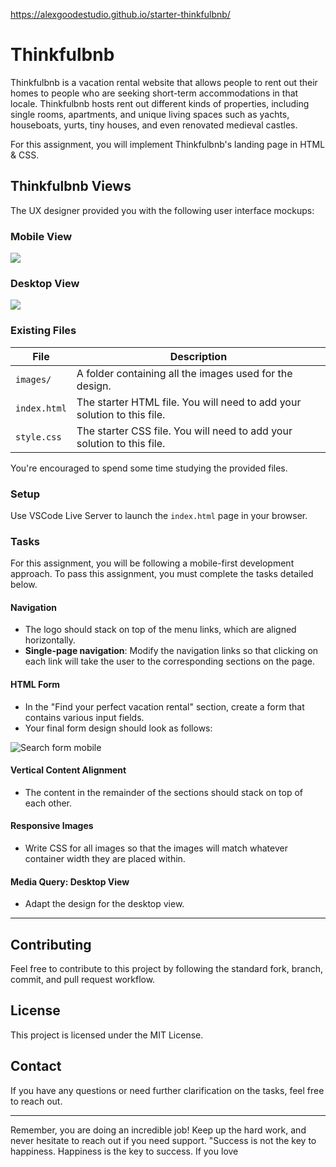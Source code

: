 
https://alexgoodestudio.github.io/starter-thinkfulbnb/

# Thinkfulbnb

Thinkfulbnb is a vacation rental website that allows people to rent out their homes to people who are seeking short-term accommodations in that locale. Thinkfulbnb hosts rent out different kinds of properties, including single rooms, apartments, and unique living spaces such as yachts, houseboats, yurts, tiny houses, and even renovated medieval castles.

For this assignment, you will implement Thinkfulbnb's landing page in HTML & CSS.

## Thinkfulbnb Views

The UX designer provided you with the following user interface mockups:

### Mobile View

![](images/Thinkfulbnb-mobile.png)

### Desktop View

![](images/Thinkfulbnb-desktop.png)

### Existing Files

| File         | Description                                                             |
| ------------ | ----------------------------------------------------------------------- |
| `images/`    | A folder containing all the images used for the design.                 |
| `index.html` | The starter HTML file. You will need to add your solution to this file. |
| `style.css`  | The starter CSS file. You will need to add your solution to this file.  |

You're encouraged to spend some time studying the provided files.

### Setup

Use VSCode Live Server to launch the `index.html` page in your browser.

### Tasks

For this assignment, you will be following a mobile-first development approach. To pass this assignment, you must complete the tasks detailed below.

#### Navigation

- The logo should stack on top of the menu links, which are aligned horizontally.
- **Single-page navigation**: Modify the navigation links so that clicking on each link will take the user to the corresponding sections on the page.

#### HTML Form

- In the "Find your perfect vacation rental" section, create a form that contains various input fields.
- Your final form design should look as follows:

![Search form mobile](./images/search-form-mobile.png)

#### Vertical Content Alignment

- The content in the remainder of the sections should stack on top of each other.

#### Responsive Images

- Write CSS for all images so that the images will match whatever container width they are placed within.

#### Media Query: Desktop View

- Adapt the design for the desktop view.

---

## Contributing

Feel free to contribute to this project by following the standard fork, branch, commit, and pull request workflow.

## License

This project is licensed under the MIT License.

## Contact

If you have any questions or need further clarification on the tasks, feel free to reach out.

---

Remember, you are doing an incredible job! Keep up the hard work, and never hesitate to reach out if you need support. "Success is not the key to happiness. Happiness is the key to success. If you love
